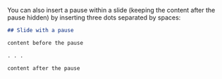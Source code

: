 You can also insert a pause within a slide (keeping the content after the pause hidden) by inserting three dots separated by spaces:

``` markdown
## Slide with a pause

content before the pause

. . .

content after the pause
```
